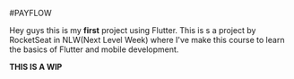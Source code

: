 #PAYFLOW

Hey guys this is my **first** project using Flutter. This is s a project by RocketSeat in NLW(Next Level Week) where I've make this course to learn the basics of Flutter and mobile development.


**THIS IS A WIP**
